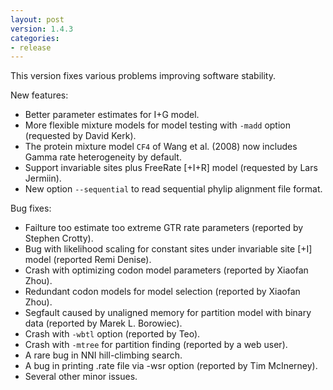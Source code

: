 ```yaml
---
layout: post
version: 1.4.3
categories: 
- release
---
```



This version fixes various problems improving software stability.

New features:

* Better parameter estimates for I+G model.
* More flexible mixture models for model testing with `-madd` option (requested by David Kerk).
* The protein mixture model `CF4` of Wang et al. (2008) now includes Gamma rate heterogeneity by default.
* Support invariable sites plus FreeRate [+I+R] model  (requested by Lars Jermiin).
* New option `--sequential` to read sequential phylip alignment file format.

Bug fixes:

* Failture too estimate too extreme GTR rate parameters (reported by Stephen Crotty).
* Bug with likelihood scaling for constant sites under invariable site [+I] model  (reported Remi Denise).
* Crash with optimizing codon model parameters (reported by Xiaofan Zhou).
* Redundant codon models for model selection (reported by Xiaofan Zhou).
* Segfault caused by unaligned memory for partition model with binary data (reported by Marek L. Borowiec).
* Crash with `-wbtl` option (reported by Teo).
* Crash with `-mtree` for partition finding (reported by a web user).
* A rare bug in NNI hill-climbing search.
* A bug in printing .rate file via -wsr option (reported by Tim McInerney).
* Several other minor issues.
